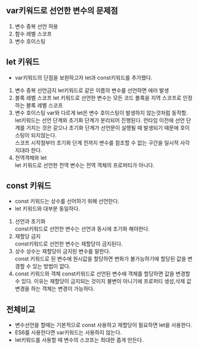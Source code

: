 ## var키워드로 선언한 변수의 문제점
1. 변수 중복 선언 허용
2. 함수 레벨 스코프
3. 변수 호이스팅

## let 키워드 
- var키워드의 단점을 보완하고자 let과 const키워드를 추가했다.

1. 변수 중복 선언금지
    let키워드로 같은 이름의 변수를 선언하면 에러 발생
2. 블록 레벨 스코프 
    let 키워드로 선언한 변수는 모든 코드 블록을 지역 스코프로 인정하는 블록 레벨 스코프
3. 변수 호이스팅 
    var와 다르게 let은 변수 호이스팅이 발생하지 않는것처럼 동작함.\
    let키워드는 선언 단계와 초기화 단계가 분리되어 진행된다. 런타임 이전에 선언 단계를 거치는 것은 같으나 초기화 단계가 선언문이 실행될 때 발생되기 때문에 호이스팅이 되지않는다.\
    스코프 시작점부터 초기화 단계 전까지 변수를 참조할 수 없는 구간을 일시적 사각지대라 한다.
4. 전역객체와 let\
    let 키워드로 선언한 전역 변수는 전역 객체의 프로퍼티가 아니다.

## const 키워드
- const 키워드는 상수를 선어하기 위해 선언한다.
- let 키워드와 대부분 동일하다.
1. 선언과 초기화\
    const키워드로 선언한 변수는 선언과 동시에 초기화 해야한다.
2. 재할당 금지\
    const키워드로 선언한 변수는 재할당이 금지된다.
3. 상수
    상수는 재할당이 금지된 변수를 말한다.\
    const 키워드로 된 변수에 원시값을 할당하면 변화가 불가능하기에 할당된 값을 변경할 수 있는 방법이 없다.
4. const 키워드와 객체
    const키워드로 선언된 변수에 객체를 할당하면 값을 변경할 수 있다. 이유는 재할당이 금지되는 것이지 불변이 아니기에 프로퍼티 생성,삭제 값 변경을 하는 객체는 변경이 가능하다.

## 전체비교 
- 변수선언을 할때는 기본적으로 const 사용하고 재할당이 필요하면 let을 사용한다.
- ES6를 사용한다면 var키워드는 사용하지 않는다.
- let키워드를 사용할 때 변수의 스코프는 최대한 좁게 만든다.